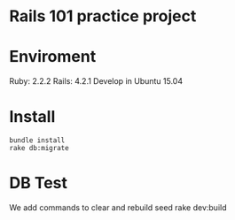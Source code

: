 # Rails 101 practice project

# Enviroment 
Ruby: 2.2.2  Rails: 4.2.1 Develop in Ubuntu 15.04

# Install
	bundle install
	rake db:migrate

# DB Test
We add commands to clear and rebuild seed
	rake dev:build